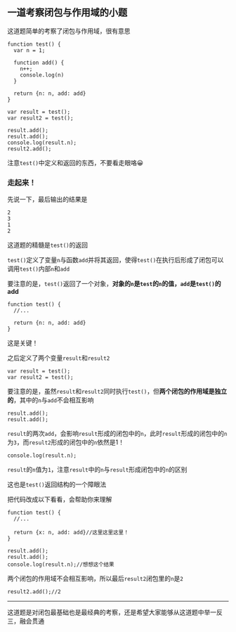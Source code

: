 ## 一道考察闭包与作用域的小题

这道题简单的考察了闭包与作用域，很有意思   

```
function test() {
  var n = 1;

  function add() {
    n++;
    console.log(n)
  }

  return {n: n, add: add}
}

var result = test();
var result2 = test();

result.add();
result.add();
console.log(result.n);
result2.add();
```

注意```test()```中定义和返回的东西，不要看走眼咯😀   

### 走起来！

先说一下，最后输出的结果是   

```
2
3
1
2
```

这道题的精髓是```test()```的返回   

```test()```定义了变量```n```与函数```add```并将其返回，使得```test()```在执行后形成了闭包可以调用```test()```内部```n```和```add```   

要注意的是，```test()```返回了一个对象，**对象的```n```是```test```的```n```的值，```add```是```test()```的add**   

```
function test() {
  //...

  return {n: n, add: add}
}
```

这是关键！   

之后定义了两个变量```result```和```result2```   

```
var result = test();
var result2 = test();
```   

要注意的是，虽然```result```和```result2```同时执行```test()```，但**两个闭包的作用域是独立的**，其中的```n```与```add```不会相互影响   

```
result.add();
result.add();
```   

```result```的两次```add```，会影响```result```形成的闭包中的```n```，此时```result```形成的闭包中的```n```为```3```，而```result2```形成的闭包中的```n```依然是1！   


```
console.log(result.n);
```

```result```的```n```值为```1```，注意```result```中的```n```与```result```形成闭包中的```n```的区别   

这也是```test()```返回结构的一个障眼法   

把代码改成以下看看，会帮助你来理解

```
function test() {
  //...

  return {x: n, add: add}//这里这里这里！
}

result.add();
result.add();
console.log(result.n);//想想这个结果
```   

两个闭包的作用域不会相互影响，所以最后```result2```闭包里的```n```是```2```
```
result2.add();//2
```

---

这道题是对闭包最基础也是最经典的考察，还是希望大家能够从这道题中举一反三，融会贯通

